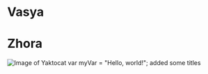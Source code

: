 # Vasya
# Zhora
![Image of Yaktocat](https://octodex.github.com/images/yaktocat.png)
var myVar = "Hello, world!";
added some titles
